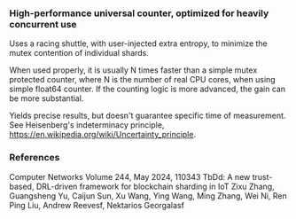 ### High-performance universal counter, optimized for heavily concurrent use

Uses a racing shuttle, with user-injected extra entropy, to minimize the mutex contention of individual shards.

When used properly, it is usually N times faster than a simple mutex protected counter, where N is the number
of real CPU cores, when using simple float64 counter. If the counting logic is more advanced, the gain can be more substantial.

Yields precise results, but doesn't guarantee specific time of measurement. See Heisenberg's indeterminacy principle,
https://en.wikipedia.org/wiki/Uncertainty_principle.

### References

Computer Networks Volume 244, May 2024, 110343
TbDd: A new trust-based, DRL-driven framework for blockchain sharding in IoT
Zixu Zhang, Guangsheng Yu, Caijun Sun, Xu Wang, Ying Wang, Ming Zhang, Wei Ni, Ren Ping Liu, Andrew Reevesf, Nektarios Georgalasf

